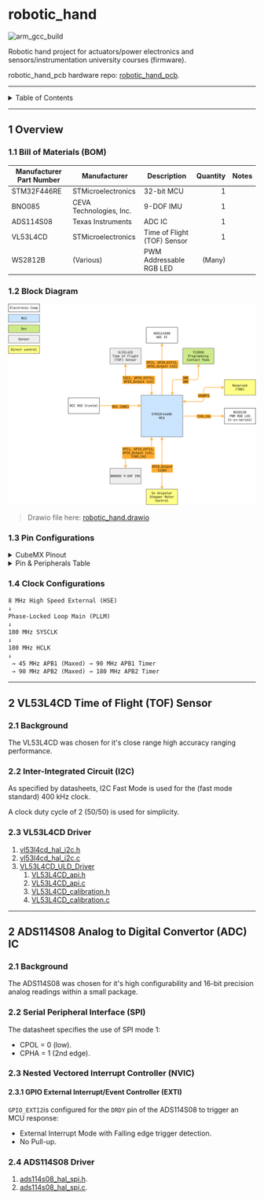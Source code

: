 # robotic_hand

![arm_gcc_build](https://github.com/danielljeon/robotic_hand/actions/workflows/arm_gcc_build.yaml/badge.svg)

Robotic hand project for actuators/power electronics and sensors/instrumentation
university courses (firmware).

robotic_hand_pcb hardware
repo: [robotic_hand_pcb](https://github.com/danielljeon/robotic_hand_pcb).

---

<details markdown="1">
  <summary>Table of Contents</summary>

<!-- TOC -->
* [robotic_hand](#robotic_hand)
  * [1 Overview](#1-overview)
    * [1.1 Bill of Materials (BOM)](#11-bill-of-materials-bom)
    * [1.2 Block Diagram](#12-block-diagram)
    * [1.3 Pin Configurations](#13-pin-configurations)
    * [1.4 Clock Configurations](#14-clock-configurations)
  * [2 VL53L4CD Time of Flight (TOF) Sensor](#2-vl53l4cd-time-of-flight-tof-sensor)
    * [2.1 Background](#21-background)
    * [2.2 Inter-Integrated Circuit (I2C)](#22-inter-integrated-circuit-i2c)
    * [2.3 VL53L4CD Driver](#23-vl53l4cd-driver)
  * [2 ADS114S08 Analog to Digital Convertor (ADC) IC](#2-ads114s08-analog-to-digital-convertor-adc-ic)
    * [2.1 Background](#21-background-1)
    * [2.2 Serial Peripheral Interface (SPI)](#22-serial-peripheral-interface-spi)
    * [2.3 Nested Vectored Interrupt Controller (NVIC)](#23-nested-vectored-interrupt-controller-nvic)
      * [2.3.1 GPIO External Interrupt/Event Controller (EXTI)](#231-gpio-external-interruptevent-controller-exti)
    * [2.4 ADS114S08 Driver](#24-ads114s08-driver)
<!-- TOC -->

</details>

---

## 1 Overview

### 1.1 Bill of Materials (BOM)

| Manufacturer Part Number | Manufacturer            | Description                 | Quantity | Notes |
|--------------------------|-------------------------|-----------------------------|---------:|-------|
| STM32F446RE              | STMicroelectronics      | 32-bit MCU                  |        1 |       |
| BNO085                   | CEVA Technologies, Inc. | 9-DOF IMU                   |        1 |       |
| ADS114S08                | Texas Instruments       | ADC IC                      |        1 |       |
| VL53L4CD                 | STMicroelectronics      | Time of Flight (TOF) Sensor |        1 |       |
| WS2812B                  | (Various)               | PWM Addressable RGB LED     |   (Many) |       |

### 1.2 Block Diagram

![robotic_hand.drawio.png](docs/robotic_hand.drawio.png)

> Drawio file here: [robotic_hand.drawio](docs/robotic_hand.drawio)

### 1.3 Pin Configurations

<details markdown="1">
  <summary>CubeMX Pinout</summary>

![CubeMX Pinout.png](docs/CubeMX%20Pinout.png)

</details>

<details markdown="1">
  <summary>Pin & Peripherals Table</summary>

| STM32F446RE | Peripheral              | Config                | Connection                       | Notes                                     |
|-------------|-------------------------|-----------------------|----------------------------------|-------------------------------------------|
| PB3         | `SYS_JTDO-SWO`          |                       | TC2050 SWD Pin 6: `SWO`          |                                           |
| PA14        | `SYS_JTCK-SWCLK`        |                       | TC2050 SWD Pin 4: `SWCLK`        |                                           |
| PA13        | `SYS_JTMS-SWDIO`        |                       | TC2050 SWD Pin 2: `SWDIO`        |                                           |
|             | `TIM5_CH1`              | PWM no output         |                                  | BNO085 SH2 driver timer.                  |
| PA5         | `SPI1_SCK`              |                       | BNO085 Pin 19: `H_SCL/SCK/RX`    |                                           |
| PB9         | `GPIO_Output` (SPI1 CS) | Pull-up, set high     | BNO085 Pin 18: `H_CSN`           |                                           |
| PA6         | `SPI1_MISO`             |                       | BNO085 Pin 20: `H_SDA/H_MISO/TX` |                                           |
| PA7         | `SPI1_MOSI`             |                       | BNO085 Pin 17: `SA0/H_MOSI`      |                                           |
| PA4         | `GPIO_EXTI4`            | Pull-up, falling edge | BNO085 Pin 14: `H_INTN`          |                                           |
| PC5         | `GPIO_Output`           |                       | BNO085 Pin 6: `PS0/Wake`         | Pull low to trigger wake.                 |
|             |                         | Hardware pull-up      | BNO085 Pin 5: `PS1`              |                                           |
| PC4         | `GPIO_Output`           |                       | BNO085 Pin 11: `NRST`            | Pull low to reset.                        |
| PC10        | `SPI3_SCK`              |                       | ADS114S08 Pin 11: `SCLK`         |                                           |
| PA15        | `GPIO_Output` (SPI3 CS) | Pull-up, set high     | ADS114S08 Pin 9: `CS_N`          |                                           |
| PC11        | `SPI3_MISO`             |                       | ADS114S08 Pin 12: `DOUT`         |                                           |
| PC12        | `SPI3_MOSI`             |                       | ADS114S08 Pin 10: `DIN`          |                                           |
| PD2         | `GPIO_EXTI2`            |                       | ADS114S08 Pin 13: `DRDY_N`       |                                           |
| PA10        | `GPIO_Output`           |                       | ADS114S08 Pin 18: `RESET_N`      |                                           |
| PA11        | `GPIO_Output`           |                       | ADS114S08 Pin 8: `START_SYNC`    |                                           |
|             |                         | Hardware pull-down    | ADS114S08 Pin 17: `CLK`          |                                           |
| PB6         | `I2C1_SCL`              |                       | VL53L4CD Pin 10: `SCL`           |                                           |
| PB7         | `I2C1_SDA`              |                       | VL53L4CD Pin 9: `SDA`            |                                           |
| PB4         | `GPIO_Output`           |                       | VL53L4CD Pin 5: `XSHUT`          |                                           |
| PB5         | `GPIO_EXTI5`            |                       | VL53L4CD Pin 7: `GPIO1`          |                                           |
| PA8         | `TIM1_CH1`              | PWM Generation CH1    | WS2812B Pin: `DIN`               | DIN pin number depends on IC variant.     |
| PA10        | `USART1_RX`             | 115200 bps            | Reserved.                        | Reserved for debug and feature expansion. |
| PA9         | `USART1_TX`             | 115200 bps            | Reserved.                        | Reserved for debug and feature expansion. |

</details>

### 1.4 Clock Configurations

```
8 MHz High Speed External (HSE)
↓
Phase-Locked Loop Main (PLLM)
↓
180 MHz SYSCLK
↓
180 MHz HCLK
↓
 → 45 MHz APB1 (Maxed) → 90 MHz APB1 Timer
 → 90 MHz APB2 (Maxed) → 180 MHz APB2 Timer
```

---

## 2 VL53L4CD Time of Flight (TOF) Sensor

### 2.1 Background

The VL53L4CD was chosen for it's close range high accuracy ranging performance.

### 2.2 Inter-Integrated Circuit (I2C)

As specified by datasheets, I2C Fast Mode is used for the (fast mode standard)
400 kHz clock.

A clock duty cycle of 2 (50/50) is used for simplicity.

### 2.3 VL53L4CD Driver

1. [vl53l4cd_hal_i2c.h](Core/Inc/vl53l4cd_hal_i2c.h)
2. [vl53l4cd_hal_i2c.c](Core/Src/vl53l4cd_hal_i2c.c)
3. [VL53L4CD_ULD_Driver](Core/VL53L4CD_ULD_Driver)
    1. [VL53L4CD_api.h](Core/VL53L4CD_ULD_Driver/VL53L4CD_api.h)
    2. [VL53L4CD_api.c](Core/VL53L4CD_ULD_Driver/VL53L4CD_api.c)
    3. [VL53L4CD_calibration.h](Core/VL53L4CD_ULD_Driver/VL53L4CD_calibration.h)
    4. [VL53L4CD_calibration.c](Core/VL53L4CD_ULD_Driver/VL53L4CD_calibration.c)

---

## 2 ADS114S08 Analog to Digital Convertor (ADC) IC

### 2.1 Background

The ADS114S08 was chosen for it's high configurability and 16-bit precision
analog readings within a small package.

### 2.2 Serial Peripheral Interface (SPI)

The datasheet specifies the use of SPI mode 1:

- CPOL = 0 (low).
- CPHA = 1 (2nd edge).

### 2.3 Nested Vectored Interrupt Controller (NVIC)

#### 2.3.1 GPIO External Interrupt/Event Controller (EXTI)

`GPIO_EXTI2`is configured for the `DRDY` pin of the ADS114S08 to trigger an MCU
response:

- External Interrupt Mode with Falling edge trigger detection.
- No Pull-up.

### 2.4 ADS114S08 Driver

1. [ads114s08_hal_spi.h](Core/Inc/ads114s08_hal_spi.h).
2. [ads114s08_hal_spi.c](Core/Src/ads114s08_hal_spi.c).

